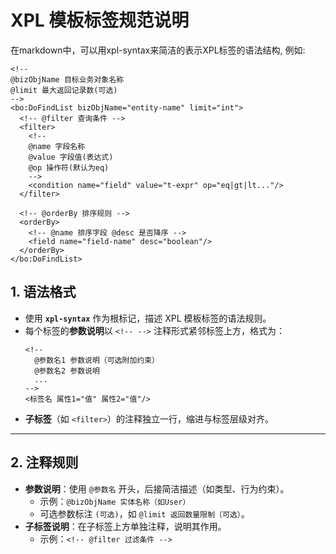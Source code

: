 # **XPL 模板标签规范说明**

在markdown中，可以用xpl-syntax来简洁的表示XPL标签的语法结构, 例如:

```xpl-syntax
<!--
@bizObjName 目标业务对象名称
@limit 最大返回记录数(可选)
-->
<bo:DoFindList bizObjName="entity-name" limit="int">
  <!-- @filter 查询条件 -->
  <filter>
    <!--
    @name 字段名称
    @value 字段值(表达式)
    @op 操作符(默认为eq)
    -->
    <condition name="field" value="t-expr" op="eq|gt|lt..."/>
  </filter>

  <!-- @orderBy 排序规则 -->
  <orderBy>
    <!-- @name 排序字段 @desc 是否降序 -->
    <field name="field-name" desc="boolean"/>
  </orderBy>
</bo:DoFindList>
```

## **1. 语法格式**
- 使用 **`xpl-syntax`** 作为根标记，描述 XPL 模板标签的语法规则。
- 每个标签的**参数说明**以 `<!-- -->` 注释形式紧邻标签上方，格式为：
  ```xpl-syntax
  <!--
    @参数名1 参数说明（可选附加约束）
    @参数名2 参数说明
    ...
  -->
  <标签名 属性1="值" 属性2="值"/>
  ```
- **子标签**（如 `<filter>`）的注释独立一行，缩进与标签层级对齐。

---

## **2. 注释规则**
- **参数说明**：使用 `@参数名` 开头，后接简洁描述（如类型、行为约束）。
  - 示例：`@bizObjName 实体名称（如User）`
  - 可选参数标注 `(可选)`，如 `@limit 返回数量限制（可选）`。
- **子标签说明**：在子标签上方单独注释，说明其作用。
  - 示例：`<!-- @filter 过滤条件 -->`
